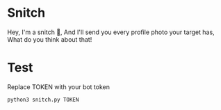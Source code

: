 # Snitch

Hey, I'm a snitch 🤫, And I'll send you every profile photo your target has, What do you think about that!

# Test
Replace TOKEN with your bot token
```
python3 snitch.py TOKEN
```
